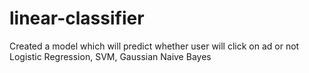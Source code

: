 # linear-classifier
Created a model which will predict whether user will click on ad or not
Logistic Regression, SVM, Gaussian Naive Bayes
